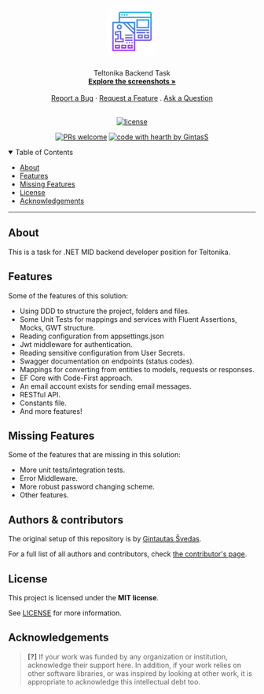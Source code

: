 <h1 align="center">
  <a href="https://github.com/GintasS/teltonika-backend-task">
    <!-- Please provide path to your logo here -->
    <img src="docs/images/logo.svg" alt="Logo" width="100" height="100">
  </a>
</h1>

<div align="center">
  Teltonika Backend Task
  <br />
  <a href="#about"><strong>Explore the screenshots »</strong></a>
  <br />
  <br />
  <a href="https://github.com/GintasS/teltonika-backend-task/issues/new?assignees=&labels=bug&template=01_BUG_REPORT.md&title=bug%3A+">Report a Bug</a>
  ·
  <a href="https://github.com/GintasS/teltonika-backend-task/issues/new?assignees=&labels=enhancement&template=02_FEATURE_REQUEST.md&title=feat%3A+">Request a Feature</a>
  .
  <a href="https://github.com/GintasS/teltonika-backend-task/issues/new?assignees=&labels=question&template=04_SUPPORT_QUESTION.md&title=support%3A+">Ask a Question</a>
</div>

<div align="center">
<br />

[![license](https://img.shields.io/github/license/GintasS/teltonika-backend-task.svg?style=flat-square)](LICENSE)

[![PRs welcome](https://img.shields.io/badge/PRs-welcome-ff69b4.svg?style=flat-square)](https://github.com/GintasS/teltonika-backend-task/issues?q=is%3Aissue+is%3Aopen+label%3A%22help+wanted%22)
[![code with hearth by GintasS](https://img.shields.io/badge/%3C%2F%3E%20with%20%E2%99%A5%20by-GintasS-ff1414.svg?style=flat-square)](https://github.com/GintasS)

</div>

<details open="open">
<summary>Table of Contents</summary>

- [About](#about)
- [Features](#features)
- [Missing Features](#features) 
- [License](#license)
- [Acknowledgements](#acknowledgements)

</details>

---

## About

This is a task for .NET MID backend developer position for Teltonika.

## Features

Some of the features of this solution:
- Using DDD to structure the project, folders and files.
- Some Unit Tests for mappings and services with Fluent Assertions, Mocks, GWT structure.
- Reading configuration from appsettings.json
- Jwt middleware for authentication.
- Reading sensitive configuration from User Secrets.
- Swagger documentation on endpoints (status codes).
- Mappings for converting from entities to models, requests or responses.
- EF Core with Code-First approach.
- An email account exists for sending email messages.
- RESTful API.
- Constants file.
- And more features!

## Missing Features

Some of the features that are missing in this solution:
- More unit tests/integration tests.
- Error Middleware.
- More robust password changing scheme.
- Other features.

## Authors & contributors

The original setup of this repository is by [Gintautas Švedas](https://github.com/GintasS).

For a full list of all authors and contributors, check [the contributor's page](https://github.com/GintasS/teltonika-backend-task/contributors).

## License

This project is licensed under the **MIT license**.

See [LICENSE](LICENSE) for more information.

## Acknowledgements

> **[?]**
> If your work was funded by any organization or institution, acknowledge their support here.
> In addition, if your work relies on other software libraries, or was inspired by looking at other work, it is appropriate to acknowledge this intellectual debt too.
